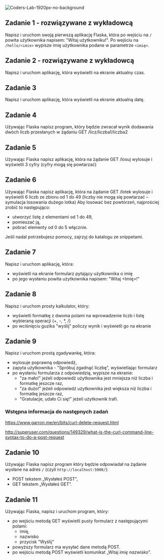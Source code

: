 ![Coders-Lab-1920px-no-background](https://user-images.githubusercontent.com/30623667/104709394-2cabee80-571f-11eb-9518-ea6a794e558e.png)


## Zadanie 1 - rozwiązywane z wykładowcą

Napisz i uruchom swoją pierwszą aplikację Flaska, która po wejściu na `/` powita użytkownika napisem: 
"Witaj użytkowniku!". Po wejściu na `/hello/<imie>` wypisze imię użytkownika podane w parametrze `<imię>`.


## Zadanie 2  - rozwiązywane z wykładowcą

Napisz i uruchom aplikację, która wyświetli na ekranie aktualny czas.

## Zadanie 3

Napisz i uruchom aplikację, która wyświetli na ekranie aktualną datę.

## Zadanie 4

Używając Flaska napisz program, który będzie zwracał wynik dodawania dwóch liczb przesłanych w żądaniu GET 
/licz/liczba1/liczba2


## Zadanie 5

Używając Flaska napisz aplikację, która na żądanie GET /losuj wylosuje i wyświetli 3 cyfry (cyfry mogą się powtarzać)


## Zadanie 6

Używając Flaska napisz aplikację, która na żądanie GET /lotek wylosuje i wyświetli 6 liczb ze zbioru od 1 do 49 
(liczby nie mogą się powtarzać – symulacja losowania dużego lotka)
Aby losować bez powtórzeń, najprościej zrobić to następująco:

* utworzyć listę z elementami od 1 do 49,
* pomieszać ją,
* pobrać elementy od 0 do 5 włącznie.

Jeśli nadal potrzebujesz pomocy, zajrzyj do katalogu ze snippetami.


## Zadanie 7

Napisz i uruchom aplikację, która:

* wyświetli na ekranie formularz pytający użytkownika o imię
* po jego wysłaniu powita użytkownika napisem: "Witaj <Imię>!"


## Zadanie 8

Napisz i uruchom prosty kalkulator, który:

* wyświetli formatkę z dwoma polami na wprowadzenie liczb i listę wybieraną operacji (+, -, *, /)
* po wciśnięciu guzika "wyślij" policzy wynik i wyświetli go na ekranie


## Zadanie 9

Napisz i uruchom prostą zgadywankę, która:

* wylosuje poprawną odpowiedź,
* zapyta użytkownika - "Spróbuj zgadnąć liczbę", wyświetlając formularz
* po wysłaniu formularza z odpowiedzią, wypisze na ekranie:
  * "za mało!" jeżeli odpowiedź użytkownika jest mniejsza niż liczba i formatkę jeszcze raz,
  * "za dużo!" jeżeli odpowiedź użytkownika jest większa niż liczba i formatkę jeszcze raz,
  * "Gratulacje, udało Ci się!" jeżeli użytkownik trafi.

### Wstępna informacja do następnych zadań
https://www.garron.me/en/bits/curl-delete-request.html

http://superuser.com/questions/149329/what-is-the-curl-command-line-syntax-to-do-a-post-request



## Zadanie 10
Używając Flaska napisz program który będzie odpowiadał na żądanie wysłane na adres `/` (czyli `http://localhost:5000/`):
- POST tekstem „Wysłałeś POST”,
- GET tekstem „Wysłałeś GET”.

<!--- PUT tekstem „Wysłałeś PUT”
- DELETE tekstem „Wysłałeś DELETE”-->


## Zadanie 11
Używając Flaska, napisz i uruchom program, który:

* po wejściu metodą GET wyświetli pusty formularz z następującymi polami:
    * imię,
    * nazwisko
    * przycisk "Wyślij"
* powyższy formularz ma wysyłać dane metodą POST.
* po wejściu metodą POST wyświetli komunikat „Witaj _imię nazwisko_”.
